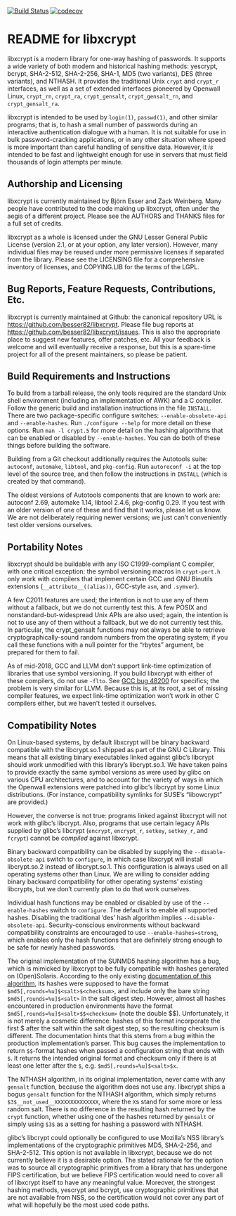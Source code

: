 [![Build Status](https://travis-ci.org/besser82/libxcrypt.svg?branch=develop)](https://travis-ci.org/besser82/libxcrypt)
[![codecov](https://codecov.io/gh/besser82/libxcrypt/branch/develop/graph/badge.svg)](https://codecov.io/gh/besser82/libxcrypt)

README for libxcrypt
====================

libxcrypt is a modern library for one-way hashing of passwords.  It
supports a wide variety of both modern and historical hashing methods:
yescrypt, bcrypt, SHA-2-512, SHA-2-256, SHA-1, MD5 (two variants),
DES (three variants), and NTHASH.  It provides the traditional Unix
`crypt` and `crypt_r` interfaces, as well as a set of extended
interfaces pioneered by Openwall Linux, `crypt_rn`, `crypt_ra`,
`crypt_gensalt`, `crypt_gensalt_rn`, and `crypt_gensalt_ra`.

libxcrypt is intended to be used by `login(1)`, `passwd(1)`, and other
similar programs; that is, to hash a small number of passwords during
an interactive authentication dialogue with a human.  It is not
suitable for use in bulk password-cracking applications, or in any
other situation where speed is more important than careful handling of
sensitive data.  However, it *is* intended to be fast and lightweight
enough for use in servers that must field thousands of login attempts
per minute.

Authorship and Licensing
------------------------

libxcrypt is currently maintained by Björn Esser and Zack Weinberg.
Many people have contributed to the code making up libxcrypt, often
under the aegis of a different project.  Please see the AUTHORS and
THANKS files for a full set of credits.

libxcrypt as a whole is licensed under the GNU Lesser General Public
License (version 2.1, or at your option, any later version).  However,
many individual files may be reused under more permissive licenses if
separated from the library.  Please see the LICENSING file for a
comprehensive inventory of licenses, and COPYING.LIB for the terms of
the LGPL.

Bug Reports, Feature Requests, Contributions, Etc.
--------------------------------------------------

libxcrypt is currently maintained at Github: the canonical repository
URL is <https://github.com/besser82/libxcrypt>.  Please file bug
reports at <https://github.com/besser82/libxcrypt/issues>.  This is
also the appropriate place to suggest new features, offer patches,
etc.  All your feedback is welcome and will eventually receive a
response, but this is a spare-time project for all of the present
maintainers, so please be patient.

Build Requirements and Instructions
-----------------------------------

To build from a tarball release, the only tools required are the
standard Unix shell environment (including an implementation of AWK)
and a C compiler.  Follow the generic build and installation
instructions in the file `INSTALL`.  There are two package-specific
configure switches: `--enable-obsolete-api` and `--enable-hashes`.
Run `./configure --help` for more detail on these options.
Run `man -l crypt.5` for more detail on the hashing algorithms that
can be enabled or disabled by `--enable-hashes`.  You can do both of
these things before building the software.

Building from a Git checkout additionally requires the Autotools
suite: `autoconf`, `automake`, `libtool`, and `pkg-config`.
Run `autoreconf -i` at the top level of the source tree, and then
follow the instructions in `INSTALL` (which is created by that command).

The oldest versions of Autotools components that are known to work
are: autoconf 2.69, automake 1.14, libtool 2.4.6, pkg-config 0.29.
If you test with an older version of one of these and find that it
works, please let us know.  We are not deliberately requiring newer
versions; we just can’t conveniently test older versions ourselves.

Portability Notes
-----------------

libxcrypt should be buildable with any ISO C1999-compliant C compiler,
with one critical exception: the symbol versioning macros in
`crypt-port.h` only work with compilers that implement certain GCC and
GNU Binutils extensions (`__attribute__((alias))`, GCC-style `asm`,
and `.symver`).

A few C2011 features are used; the intention is not to use any of them
without a fallback, but we do not currently test this.  A few POSIX
and nonstandard-but-widespread Unix APIs are also used; again, the
intention is not to use any of them without a fallback, but we do not
currently test this.  In particular, the crypt_gensalt functions may
not always be able to retrieve cryptographically-sound random numbers
from the operating system; if you call these functions with a null
pointer for the “rbytes” argument, be prepared for them to fail.

As of mid-2018, GCC and LLVM don’t support link-time optimization of
libraries that use symbol versioning.  If you build libxcrypt with
either of these compilers, do not use `-flto`.  See [GCC bug 48200][1]
for specifics; the problem is very similar for LLVM.  Because this is,
at its root, a set of missing compiler features, we expect link-time
optimization won’t work in other C compilers either, but we haven’t
tested it ourselves.

[1]: https://gcc.gnu.org/bugzilla/show_bug.cgi?id=48200

Compatibility Notes
-------------------

On Linux-based systems, by default libxcrypt will be binary backward
compatible with the libcrypt.so.1 shipped as part of the GNU C
Library.  This means that all existing binary executables linked
against glibc’s libcrypt should work unmodified with this library’s
libcrypt.so.1.  We have taken pains to provide exactly the same symbol
versions as were used by glibc on various CPU architectures, and to
account for the variety of ways in which the Openwall extensions were
patched into glibc’s libcrypt by some Linux distributions.  (For
instance, compatibility symlinks for SUSE’s “libowcrypt” are provided.)

However, the converse is not true: programs linked against libxcrypt
will not work with glibc’s libcrypt.  Also, programs that use certain
legacy APIs supplied by glibc’s libcrypt (`encrypt`, `encrypt_r`,
`setkey`, `setkey_r`, and `fcrypt`) cannot be *compiled* against
libxcrypt.

Binary backward compatibility can be disabled by supplying the
`--disable-obsolete-api` switch to `configure`, in which case libxcrypt
will install libcrypt.so.2 instead of libcrypt.so.1.  This
configuration is always used on all operating systems other than
Linux.  We are willing to consider adding binary backward
compatibility for other operating systems’ existing libcrypts, but we
don’t currently plan to do that work ourselves.

Individual hash functions may be enabled or disabled by use of the
`--enable-hashes` switch to `configure`.  The default is to enable all
supported hashes.  Disabling the traditional ‘des’ hash algorithm
implies `--disable-obsolete-api`.  Security-conscious environments
without backward compatibility constraints are encouraged to use
`--enable-hashes=strong`, which enables only the hash functions that
are definitely strong enough to be safe for newly hashed passwords.

The original implementation of the SUNMD5 hashing algorithm has a bug,
which is mimicked by libxcrypt to be fully compatible with hashes
generated on (Open)Solaris.  According to the only existing
[documentation of this algorithm][2], its hashes were supposed to have
the format `$md5[,rounds=%u]$<salt>$<checksum>`, and include only the
bare string `$md5[,rounds=%u]$<salt>` in the salt digest
step. However, almost all hashes encountered in production
environments have the format `$md5[,rounds=%u]$<salt>$$<checksum>`
(note the double $$).  Unfortunately, it is not merely a cosmetic
difference: hashes of this format incorporate the first $ after the
salt within the salt digest step, so the resulting checksum is
different.  The documentation hints that this stems from a bug within
the production implementation’s parser.  This bug causes the
implementation to return `$$`-format hashes when passed a
configuration string that ends with `$`.  It returns the intended
original format and checksum only if there is at least one letter
after the `$`, e.g. `$md5[,rounds=%u]$<salt>$x`.

The NTHASH algorithm, in its original implementation, never came with
any `gensalt` function, because the algorithm does not use any.
libxcrypt ships a bogus `gensalt` function for the NTHASH algorithm,
which simply returns `$3$__not_used__XXXXXXXXXXXXXX`, where the `X`s
stand for some more or less random salt.  There is no difference in
the resulting hash returned by the `crypt` function, whether using
one of the hashes returned by `gensalt` or simply using `$3$` as a
setting for hashing a password with NTHASH.

glibc’s libcrypt could optionally be configured to use Mozilla’s NSS
library’s implementations of the cryptographic primitives MD5,
SHA-2-256, and SHA-2-512.  This option is not available in libxcrypt,
because we do not currently believe it is a desirable option.  The
stated rationale for the option was to source all cryptographic
primitives from a library that has undergone FIPS certification, but
we believe FIPS certification would need to cover all of libxcrypt
itself to have any meaningful value.  Moreover, the strongest hashing
methods, yescrypt and bcrypt, use cryptographic primitives that are
not available from NSS, so the certification would not cover any part
of what will hopefully be the most used code paths.

[2]: https://dropsafe.crypticide.com/article/1389

